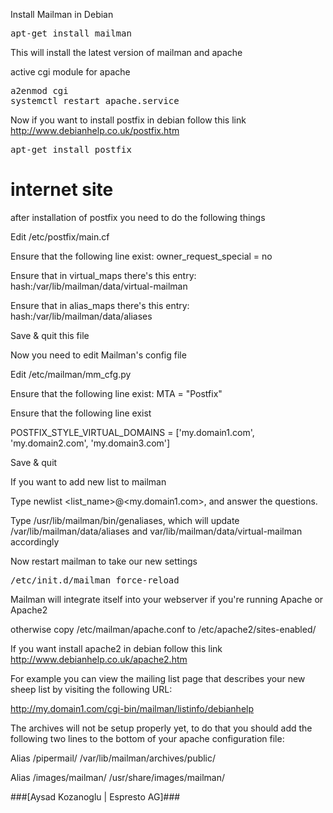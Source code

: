  Install Mailman in Debian

<pre>
apt-get install mailman
</pre>
This will install the latest version of mailman and apache

active cgi module for apache 
<pre>
a2enmod cgi
systemctl restart apache.service
</pre>

Now if you want to install postfix in debian follow this link http://www.debianhelp.co.uk/postfix.htm
<pre>
apt-get install postfix  
</pre>
# internet site


after installation of postfix you need to do the following things

Edit /etc/postfix/main.cf

Ensure that the following line exist: owner_request_special = no

Ensure that in virtual_maps there's this entry: hash:/var/lib/mailman/data/virtual-mailman

Ensure that in alias_maps there's this entry: hash:/var/lib/mailman/data/aliases

Save & quit this file

Now you need to edit Mailman's config file

Edit /etc/mailman/mm_cfg.py

Ensure that the following line exist: MTA = "Postfix"

Ensure that the following line exist

POSTFIX_STYLE_VIRTUAL_DOMAINS = ['my.domain1.com', 'my.domain2.com', 'my.domain3.com']

Save & quit

If you want to add new list to mailman

Type newlist <list_name>@<my.domain1.com>, and answer the questions.

Type /usr/lib/mailman/bin/genaliases, which will update /var/lib/mailman/data/aliases and var/lib/mailman/data/virtual-mailman accordingly

Now restart mailman to take our new settings
<pre>
/etc/init.d/mailman force-reload
</pre>
Mailman will integrate itself into your webserver if you're running Apache or Apache2

otherwise copy /etc/mailman/apache.conf to /etc/apache2/sites-enabled/

If you want install apache2 in debian follow this link http://www.debianhelp.co.uk/apache2.htm

For example you can view the mailing list page that describes your new sheep list by visiting the following URL:

http://my.domain1.com/cgi-bin/mailman/listinfo/debianhelp

The archives will not be setup properly yet, to do that you should add the following two lines to the bottom of your apache configuration file:

Alias /pipermail/ /var/lib/mailman/archives/public/

Alias /images/mailman/ /usr/share/images/mailman/



###[Aysad Kozanoglu | Espresto AG]###
